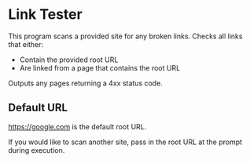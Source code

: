 # Link Tester

This program scans a provided site for any broken links. Checks all links that either:

-   Contain the provided root URL
-   Are linked from a page that contains the root URL

Outputs any pages returning a 4xx status code.

## Default URL

https://google.com is the default root URL.

If you would like to scan another site, pass in the root URL at the prompt during execution.
